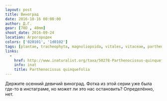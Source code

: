 ```yaml
---
layout: post
title: Виноград
date: 2016-10-16 00:00:00
author: Д.Г.
gear: [70D , 40mm]
shoot_date: 2016-09-24
location: Агрогородок
colors: ['020101', '1d0102']
tags: [plantae, tracheophyta, magnoliopsida, vitales, vitaceae, parthenocissus, parthenocissus quinquefolia]
links:
  -
    href: http://www.inaturalist.org/taxa/50278-Parthenocissus-quinquefolia
    info: inat
    title: Parthenocissus quinquefolia
---
```


Держите осенний девичий виноград. Фотка из этой серии уже была где-то в инстаграме, но может ли это нас остановить? Определённо, нет.
